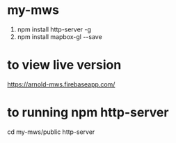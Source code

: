 # my-mws
1. npm install http-server -g
2. npm install mapbox-gl --save

# to view live version
https://arnold-mws.firebaseapp.com/

# to running npm http-server
cd my-mws/public
http-server